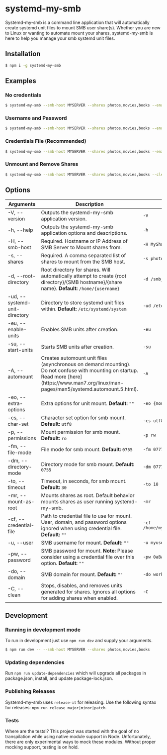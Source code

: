 # systemd-my-smb

Systemd-my-smb is a command line application that will automatically create systemd unit files to mount SMB user share(s). Whether you are new to Linux or wanting to automate mount your shares, systemd-my-smb is here to help you manage your smb systemd unit files.

## Installation
```bash
$ npm i -g systemd-my-smb
```

## Examples
### No credentials
```bash
$ systemd-my-smb --smb-host MYSERVER --shares photos,movies,books --enable-units --start-units
```

### Username and Password
```bash
$ systemd-my-smb --smb-host MYSERVER --shares photos,movies,books --enable-units --start-units --permissions rw --user myuser --password 0ABadPass!
```

### Credentials File (Recommended)
```bash
$ systemd-my-smb --smb-host MYSERVER --shares photos,movies,books --enable-units --start-units --permissions rw --credential-file /home/myuser/.myserver_credentials
```

### Unmount and Remove Shares
```bash
$ systemd-my-smb --smb-host MYSERVER --shares photos,movies,books --clean
```

## Options
<table>
  <thead>
    <tr>
      <th>Arguments</th>
      <th>Description</th>
      <th>Example<t/h>
    </tr>
  </thead>
  <tbody>
    <tr>
      <td>-V, --version</td>
      <td>Outputs the systemd-my-smb application version.</td>
      <td><code>-V</code></td>
    </tr>
    <tr>
      <td>-h, --help</td>
      <td>Outputs the systemd-my-smb application options and descriptions.</td>
      <td><code>-h</code></td>
    </tr>
    <tr>
      <td>-H, --smb-host</td>
      <td>Required. Hostname or IP Address of SMB Server to Mount shares from.</td>
      <td><code>-H MyShare.local</code></td>
    </tr>
    <tr>
      <td>-s, --shares</td>
      <td>Required. A comma separated list of shares to mount from the SMB host.</td>
      <td><code>-s photos,videos</code></td>
    </tr>
    <tr>
      <td>-d, --root-directory</td>
      <td>Root directory for shares. Will automatically attempt to create {root directory}/{SMB hostname}/{share name}. <b>Default:</b> <code>/home/{username}</code></td>
      <td><code>-d /smb_shares</code></td>
    </tr>
    <tr>
      <td>-ud, --systemd-unit-directory</td>
      <td>Directory to store systemd unit files within. <b>Default:</b> <code>/etc/systemd/system</code></td>
      <td><code>-ud /etc/systemd/system</code></td>
    </tr>
    <tr>
      <td>-eu, --enable-units</td>
      <td>Enables SMB units after creation.</td>
      <td><code>-eu</code></td>
    </tr>
    <tr>
      <td>-su, --start-units</td>
      <td>Starts SMB units after creation.</td>
      <td><code>-su</code></td>
    </tr>
    <tr>
      <td>-A, --automount</td>
      <td>Creates automount unit files (asynchronous on demand mounting). Do not confuse with mounting on startup. Read more [here](https://www.man7.org/linux/man-pages/man5/systemd.automount.5.html).</td>
      <td><code>-A</code></td>
    </tr>
    <tr>
      <td>-eo, --extra-options</td>
      <td>Extra options for unit mount. <b>Default:</b> <code>""</code></td>
      <td><code>-eo {mount option}</code></td>
    </tr>
    <tr>
      <td>-cs, --char-set</td>
      <td>Character set option for smb mount. <b>Default:</b> <code>utf8</code></td>
      <td><code>-cs utf8</code></td>
    </tr>
    <tr>
      <td>-p, --permissions</td>
      <td>Mount permission for smb mount. <b>Default:</b> <code>ro</code></td>
      <td><code>-p rw</code></td>
    </tr>
    <tr>
      <td>-fm, --file-mode</td>
      <td>File mode for smb mount. <b>Default:</b> <code>0755</code></td>
      <td><code>-fm 0777</code></td>
    </tr>
    <tr>
      <td>-dm, --directory-mode</td>
      <td>Directory mode for smb mount. <b>Default:</b> <code>0755</code></td>
      <td><code>-dm 0777</code></td>
    </tr>
    <tr>
      <td>-to, --timeout</td>
      <td>Timeout, in seconds, for smb mount. <b>Default:</b> <code>30</code></td>
      <td><code>-to 10</code></td>
    </tr>
    <tr>
      <td>-mr, --mount-as-root</td>
      <td>Mounts shares as root. Default behavior mounts shares as user running systemd-my-smb.
      <td><code>-mr</code></td>
    </tr>
    <tr>
      <td>-cf, --credential-file</td>
      <td>Path to credential file to use for mount. User, domain, and password options ignored when using credential file. <b>Default:</b> <code>""</code>
      <td><code>-cf /home/myuser/.mysmb_credentials</code></td>
    </tr>
    <tr>
      <td>-u, --user</td>
      <td>SMB username for mount. <b>Default:</b> <code>""</code>
      <td><code>-u myuser</code></td>
    </tr>
    <tr>
      <td>-pw, --password</td>
      <td>SMB password for mount. <b>Note:</b> Please consider using a credential file over this option. <b>Default:</b> <code>""</code>
      <td><code>-pw 0aBadPassword!</code></td>
    </tr>
    <tr>
      <td>-do, --domain</td>
      <td>SMB domain for mount. <b>Default:</b> <code>""</code>
      <td><code>-do workgroup</code></td>
    </tr>
    <tr>
      <td>-C, --clean</td>
      <td>Stops, disables, and removes units generated for shares. Ignores all options for adding shares when enabled.</td>
      <td><code>-C</code></td>
    </tr>
  </tbody>
</table>

## Development
### Running in development mode
To run in development just use `npm run dev` and supply your arguments.
```bash
$ npm run dev -- --smb-host MYSERVER --shares photos,movies,books
```

### Updating dependencies
Run `npm run update-dependencies` which will upgrade all packages in package.json, install, and update package-lock.json.

### Publishing Releases
Systemd-my-smb uses `release-it` for releasing. Use the following syntax for releases: `npm run release major|minor|patch`.

### Tests
Where are the tests!? This project was started with the goal of no transpilation while using native module support in Node. Unfortunately, there are only
experimental ways to mock these modules. Without proper mocking support, testing is on hold.